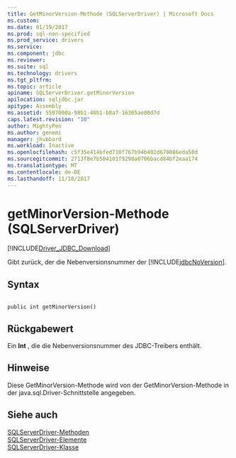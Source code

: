 ```yaml
---
title: GetMinorVersion-Methode (SQLServerDriver) | Microsoft Docs
ms.custom: 
ms.date: 01/19/2017
ms.prod: sql-non-specified
ms.prod_service: drivers
ms.service: 
ms.component: jdbc
ms.reviewer: 
ms.suite: sql
ms.technology: drivers
ms.tgt_pltfrm: 
ms.topic: article
apiname: SQLServerDriver.getMinorVersion
apilocation: sqljdbc.jar
apitype: Assembly
ms.assetid: 5507000a-98b1-40b1-b8a7-16365ae80d7d
caps.latest.revision: "10"
author: MightyPen
ms.author: genemi
manager: jhubbard
ms.workload: Inactive
ms.openlocfilehash: c5f35e414bfed710f767b94b402d670086eda50d
ms.sourcegitcommit: 2713f8e7b504101f9298a0706bacd84bf2eaa174
ms.translationtype: MT
ms.contentlocale: de-DE
ms.lasthandoff: 11/18/2017
---
```

# <a name="getminorversion-method-sqlserverdriver"></a>getMinorVersion-Methode (SQLServerDriver)
[!INCLUDE[Driver_JDBC_Download](../../../includes/driver_jdbc_download.md)]

  Gibt zurück, der die Nebenversionsnummer der [!INCLUDE[jdbcNoVersion](../../../includes/jdbcnoversion_md.md)].  
  
## <a name="syntax"></a>Syntax  
  
```  
  
public int getMinorVersion()  
```  
  
## <a name="return-value"></a>Rückgabewert  
 Ein **Int** , die die Nebenversionsnummer des JDBC-Treibers enthält.  
  
## <a name="remarks"></a>Hinweise  
 Diese GetMinorVersion-Methode wird von der GetMinorVersion-Methode in der java.sql.Driver-Schnittstelle angegeben.  
  
## <a name="see-also"></a>Siehe auch  
 [SQLServerDriver-Methoden](../../../connect/jdbc/reference/sqlserverdriver-methods.md)   
 [SQLServerDriver-Elemente](../../../connect/jdbc/reference/sqlserverdriver-members.md)   
 [SQLServerDriver-Klasse](../../../connect/jdbc/reference/sqlserverdriver-class.md)  
  
  
